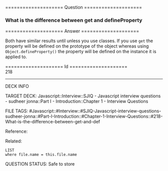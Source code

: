 ==================== Question ====================  

### What is the difference between get and defineProperty  

==================== Answer ====================  

Both have similar results until unless you use classes. If you use `get` the
property will be defined on the prototype of the object whereas using
`Object.defineProperty()` the property will be defined on the instance it is
applied to.

==================== Id ====================  
218
<!--ID: 1707879870949-->

---

DECK INFO

TARGET DECK: Javascript::Interview::SJIQ - Javascript interview questions - sudheer jonna::Part I - Introduction::Chapter 1 - Interview Questions

FILE TAGS: #Javascript::#Interview::#SJIQ-Javascript-interview-questions-sudheer-jonna::#Part-I-Introduction::#Chapter-1-Interview-Questions::#218-What-is-the-difference-between-get-and-def

Reference:

Related:

```dataview
LIST
where file.name = this.file.name
```
QUESTION STATUS: Safe to store
